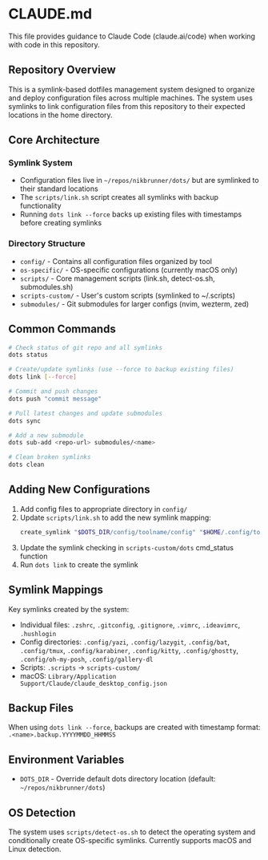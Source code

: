 # CLAUDE.md

This file provides guidance to Claude Code (claude.ai/code) when working with code in this repository.

## Repository Overview

This is a symlink-based dotfiles management system designed to organize and deploy configuration files across multiple machines. The system uses symlinks to link configuration files from this repository to their expected locations in the home directory.

## Core Architecture

### Symlink System
- Configuration files live in `~/repos/nikbrunner/dots/` but are symlinked to their standard locations
- The `scripts/link.sh` script creates all symlinks with backup functionality
- Running `dots link --force` backs up existing files with timestamps before creating symlinks

### Directory Structure
- `config/` - Contains all configuration files organized by tool
- `os-specific/` - OS-specific configurations (currently macOS only)
- `scripts/` - Core management scripts (link.sh, detect-os.sh, submodules.sh)
- `scripts-custom/` - User's custom scripts (symlinked to ~/.scripts)
- `submodules/` - Git submodules for larger configs (nvim, wezterm, zed)

## Common Commands

```bash
# Check status of git repo and all symlinks
dots status

# Create/update symlinks (use --force to backup existing files)
dots link [--force]

# Commit and push changes
dots push "commit message"

# Pull latest changes and update submodules
dots sync

# Add a new submodule
dots sub-add <repo-url> submodules/<name>

# Clean broken symlinks
dots clean
```

## Adding New Configurations

1. Add config files to appropriate directory in `config/`
2. Update `scripts/link.sh` to add the new symlink mapping:
   ```bash
   create_symlink "$DOTS_DIR/config/toolname/config" "$HOME/.config/toolname/config"
   ```
3. Update the symlink checking in `scripts-custom/dots` cmd_status function
4. Run `dots link` to create the symlink

## Symlink Mappings

Key symlinks created by the system:
- Individual files: `.zshrc`, `.gitconfig`, `.gitignore`, `.vimrc`, `.ideavimrc`, `.hushlogin`
- Config directories: `.config/yazi`, `.config/lazygit`, `.config/bat`, `.config/tmux`, `.config/karabiner`, `.config/kitty`, `.config/ghostty`, `.config/oh-my-posh`, `.config/gallery-dl`
- Scripts: `.scripts` → `scripts-custom/`
- macOS: `Library/Application Support/Claude/claude_desktop_config.json`

## Backup Files

When using `dots link --force`, backups are created with timestamp format: `.<name>.backup.YYYYMMDD_HHMMSS`

## Environment Variables

- `DOTS_DIR` - Override default dots directory location (default: `~/repos/nikbrunner/dots`)

## OS Detection

The system uses `scripts/detect-os.sh` to detect the operating system and conditionally create OS-specific symlinks. Currently supports macOS and Linux detection.